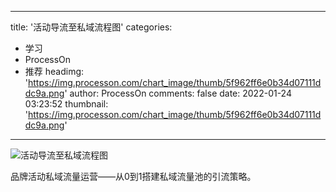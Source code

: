 
---
title: '活动导流至私域流程图'
categories: 
 - 学习
 - ProcessOn
 - 推荐
headimg: 'https://img.processon.com/chart_image/thumb/5f962ff6e0b34d07111ddc9a.png'
author: ProcessOn
comments: false
date: 2022-01-24 03:23:52
thumbnail: 'https://img.processon.com/chart_image/thumb/5f962ff6e0b34d07111ddc9a.png'
---

<div>   
<img class="thumb" alt="活动导流至私域流程图" src="https://img.processon.com/chart_image/thumb/5f962ff6e0b34d07111ddc9a.png" referrerpolicy="no-referrer">
<p>品牌活动私域流量运营——从0到1搭建私域流量池的引流策略。</p>  
</div>
            